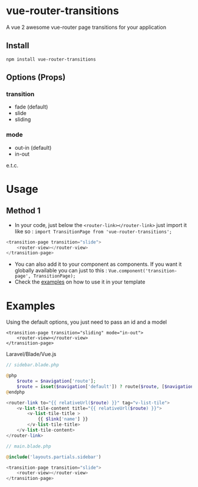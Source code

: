 # vue-router-transitions
A vue 2 awesome vue-router page transitions for your application

## Install
`npm install vue-router-transitions`

## Options (Props)

### transition
- fade (default)
- slide
- sliding

### mode
- out-in (default)
- in-out

e.t.c.

# Usage
## Method 1
* In your code, just below the `<router-link></router-link>` just import it like so : `import TransitionPage from 'vue-router-transitions';`

```js
<transition-page transition="slide">
    <router-view></router-view>
</transition-page>
```

* You can also add it to your component as components. If you want it globally available
you can just to this : `Vue.component('transition-page', TransitionPage);`
* Check the [examples](#examples) on how to use it in your template

# Examples
Using the default options, you just need to pass an id and a model
```
<transition-page transition="sliding" mode="in-out">
    <router-view></router-view>
</transition-page>
```

Laravel/Blade/Vue.js
```php
// sidebar.blade.php

@php
    $route = $navigation['route'];
    $route = isset($navigation['default']) ? route($route, [$navigation['default']]) : route($route);
@endphp

<router-link to="{{ relativeUrl($route) }}" tag="v-list-tile">
    <v-list-tile-content title="{{ relativeUrl($route) }}">
        <v-list-tile-title >
            {{ $link['name'] }}
        </v-list-tile-title>
    </v-list-tile-content>
</router-link>
```

```php
// main.blade.php

@include('layouts.partials.sidebar')

<transition-page transition="slide">
    <router-view></router-view>
</transition-page>
```